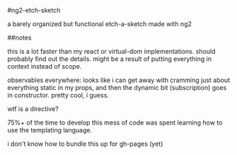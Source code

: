 #ng2-etch-sketch

a barely organized but functional etch-a-sketch made with ng2

##notes

this is a lot faster than my react or virtual-dom implementations. should probably find out the details. might be a result of putting everything in context instead of scope.

observables everywhere: looks like i can get away with cramming just about everything static in my props, and then the dynamic bit (subscription) goes in constructor. pretty cool, i guess.

wtf is a directive?

75%+ of the time to develop this mess of code was spent learning how to use the templating language.

i don't know how to bundle this up for gh-pages (yet)